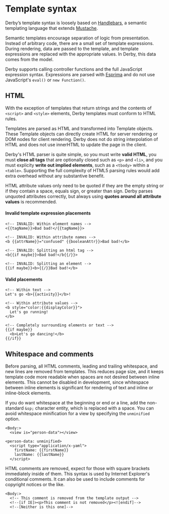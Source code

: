 # Template syntax

Derby’s template syntax is loosely based on [Handlebars](http://handlebarsjs.com/), a semantic templating language that extends [Mustache](http://mustache.github.io/mustache.5.html).

Semantic templates encourage separation of logic from presentation. Instead of arbitrary code, there are a small set of template expressions. During rendering, data are passed to the template, and template expressions are replaced with the appropriate values. In Derby, this data comes from the model.

Derby supports calling controller functions and the full JavaScript expression syntax. Expressions are parsed with [Esprima](http://esprima.org/) and do not use JavaScript's `eval()` or `new Function()`.

## HTML

With the exception of templates that return strings and the contents of `<script>` and `<style>` elements, Derby templates must conform to HTML rules.

Templates are parsed as HTML and transformed into Template objects. These Template objects can directly create HTML for server rendering or DOM nodes for client rendering. Derby does not do string interpolation of HTML and does not use innerHTML to update the page in the client.

Derby's HTML parser is quite simple, so you must write **valid HTML**, you must **close all tags** that are optionally closed such as `<p>` and `<li>`, and you must explicity **write out implied elements**, such as a `<tbody>` within a `<table>`. Supporting the full complexity of HTML5 parsing rules would add extra overhead without any substantive benefit.

HTML attribute values only need to be quoted if they are the empty string or if they contain a space, equals sign, or greater than sign. Derby parses unquoted attributes correctly, but always using **quotes around all attribute values** is recommended.

#### Invalid template expression placements
```derby
<!-- INVALID: Within element names -->
<{{tagName}}>Bad bad!</{{tagName}}>

<!-- INVALID: Within attribute names -->
<b {{attrName}}="confused" {{booleanAttr}}>Bad bad!</b>

<!-- INVALID: Splitting an html tag -->
<b{{if maybe}}>Bad bad!</b{{/}}>

<!-- INVALID: Splitting an element -->
{{if maybe}}<b>{{/}}Bad bad!</b>
```

#### Valid placements
```derby
<!-- Within text -->
Let's go <b>{{activity}}</b>!

<!-- Within attribute values -->
<b style="color:{{displayColor}}">
  Let's go running!
</b>

<!-- Completely surrounding elements or text -->
{{if maybe}}
  <b>Let's go dancing!</b>
{{/if}}
```

## Whitespace and comments

Before parsing, all HTML comments, leading and trailing whitespace, and new lines are removed from templates. This reduces page size, and it keeps template code more readable when spaces are not desired between inline elements. This cannot be disabled in development, since whitespace between inline elements is significant for rendering of text and inline or inline-block elements.

If you do want whitespace at the beginning or end or a line, add the non-standard `&sp;` character entity, which is replaced with a space. You can avoid whitespace minification for a view by specifying the `unminified` option.

```derby
<Body:>
  <view is="person-data"></view>

<person-data: unminified>
  <script type="application/x-yaml">
    firstName: {{firstName}}
    lastName: {{lastName}}
  </script>
```

HTML comments are removed, expect for those with square brackets immediately inside of them. This syntax is used by Internet Explorer's conditional comments. It can also be used to include comments for copyright notices or the like.

```derby
<Body:>
  <!-- This comment is removed from the template output -->
  <!--[if IE]><p>This comment is not removed</p><![endif]-->
  <!--[Neither is this one]-->
```
